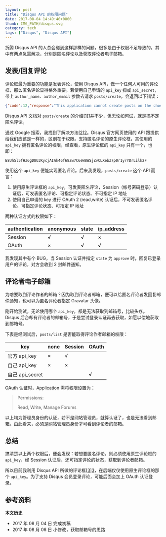 ```yaml
---
layout: post
title: "Disqus API 的权限问题"
date: 2017-08-04 14:49:40+0800
thumb: IMG_PATH/disqus.svg
category: tech
tags: ["Disqus", "Disqus API"]
---
```


折腾 Disqus API 的人总会碰到这样那样的问题，很多是由于权限不足导致的。其中有两点急需解决，分别是匿名评论以及获取评论者电子邮箱。

## 发表/回复评论

评论框最为重要的功能是发表评论，使用 Disqus API，做一个任何人可用的评论框，那么匿名评论显得格外重要。若使用自己申请的 `api_key` 抑或 `api_secret`，带上 `author_name`、`author_email` 参数去请求 `posts/create`，会返回以下错误：

```json
{"code":12,"response":"This application cannot create posts on the chosen forum"}
```

Disqus API 文档对 `posts/create` 的介绍[[1]][1]并不少，但无论如何试，就是搞不定匿名评论。

通过 Google 搜索，我找到了解决方法[[2]][2]。Disqus 官方网页使用的 API 跟提供给我们应该是一样的，区别在于权限。支持匿名评论的原生评论框，其使用的 `api_key` 拥有匿名评论的权限，经查看，原生评论框的 `api_key` 只有一个，也即：

```
E8Uh5l5fHZ6gD8U3KycjAIAk46f68Zw7C6eW8WSjZvCLXebZ7p0r1yrYDrLilk2F
```

使用这个 `api_key` 便能实现匿名评论。后来我发现，`posts/create` 这个 API 而言：

1. 使用原生评论框的 `api_key`，可发表匿名评论，Session（帐号密码登录）认证后，可发表匿名评论、可指定评论状态、不可指定 IP 地址
2. 使用自己申请的 key 进行 OAuth 2 (read,write) 认证后，不可发表匿名评论、可指定评论状态、可指定 IP 地址

两种认证方式的权限如下：

| authentication | anonymous | state | ip_address |
|----------------|-----------|-------|------------|
| Session        | √        | √    | ×         |
| OAuth          | ×        | √    | √         |

我发现其中有个 BUG，当 Session 认证并指定 `state` 为 `approve` 时，回复已登录用户的评论，对方会收到 2 封邮件通知。

## 评论者电子邮箱

为啥要取到评论作者的邮箱？因为取到评论者邮箱，便可以给匿名评论者发回复邮件通知，也可以为匿名评论者指定 Gravatar 头像。

刚开始测试，无论使用哪个 `api_key`，都是无法获取到邮箱号，比较头疼。Disqus 后台却有评论者的邮箱号，于是尝试登录认证再去获取，如愿以偿地获取到邮箱号。

下表是经测试后，`posts/list` 是否能取得评论作者邮箱的权限：

| key              | none | Session | OAuth | 
|------------------|------|---------|-------|
| 官方 api_key     | ×   | √      |       |
| 自己 api_key     | ×   | ×      |       |
| 自己 api_secret  |      |         | √    |

OAuth 认证时，Application 需将权限设置为：

> Permissions:
>
> Read, Write, Manage Forums

以上均为管理员身份的认证，若不是网站管理员，就算认证了，也是无法看到邮箱。由此看来，必须是网站管理员身份才可看到评论者的邮箱。


## 总结

搞清楚以上两个权限后，便会发现：若想要匿名评论，则必须使用原生评论框的 `api_key`，经 Session 认证后，还可指定评论的状态，获取到评论者邮箱。

所以目前我利用 Disqus API 所做的评论框[[3]][3]，在后端仅仅使用原生评论框的那个 `api_key`。为了支持 Disqus 会员登录评论，可能后面会加上 OAuth 认证登录。

## 参考资料

[1]: https://disqus.com/api/docs/posts/create/ "posts/create"
[2]: http://jonathonhill.net/2013-07-11/disqus-guest-posting-via-api/ "DISQUS GUEST POSTING VIA API"
[3]: https://github.com/fooleap/disqus-php-api "Disqus PHP API"

**本文历史**

* 2017 年 08 月 04 日 完成初稿
* 2017 年 08 月 06 日 小修改，获取邮箱号的思路

